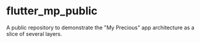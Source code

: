 # flutter_mp_public
A public repository to demonstrate the "My Precious" app architecture as a slice of several layers.

